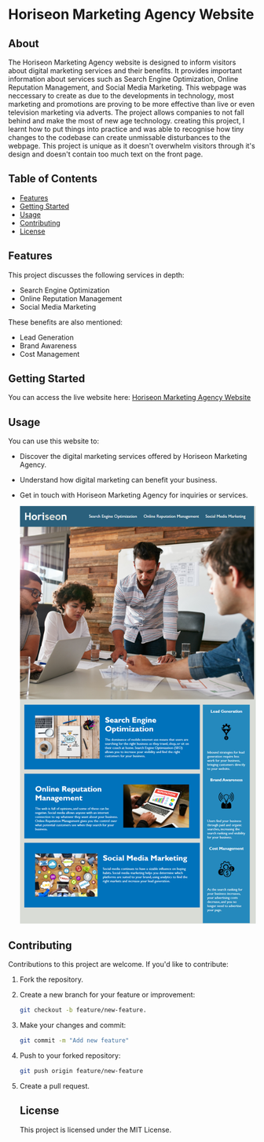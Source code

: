 # Horiseon Marketing Agency Website

## About

The Horiseon Marketing Agency website is designed to inform visitors about digital marketing services and their benefits. It provides important information about services such as Search Engine Optimization, Online Reputation Management, and Social Media Marketing. This webpage was neccessary to create as due to the developments in technology, most marketing and promotions are proving to be more effective than live or even television marketing via adverts. The project allows companies to not fall behind and make the most of new age technology. creating this project, I learnt how to put things into practice and was able to recognise how tiny changes to the codebase can create unmissable disturbances to the webpage. This project is unique as it doesn't overwhelm visitors through it's design and doesn't contain too much text on the front page.

## Table of Contents

- [Features](#features)
- [Getting Started](#getting-started)
- [Usage](#usage)
- [Contributing](#contributing)
- [License](#license)

## Features

This project discusses the following services in depth:

- Search Engine Optimization
- Online Reputation Management
- Social Media Marketing

These benefits are also mentioned:

- Lead Generation
-  Brand Awareness
-  Cost Management

## Getting Started

 You can access the live website here: [Horiseon Marketing Agency Website](https://hamdanurfore.github.io/first-challenge/)

 ## Usage

 You can use this website to:

- Discover the digital marketing services offered by Horiseon Marketing Agency.
- Understand how digital marketing can benefit your business.
- Get in touch with Horiseon Marketing Agency for inquiries or services.
  
  ![Horiseon website screenshot](horiseon-webpage.png)

## Contributing

Contributions to this project are welcome. If you'd like to contribute:

1. Fork the repository.

2. Create a new branch for your feature or improvement:
   ```bash
   git checkout -b feature/new-feature.
   
3. Make your changes and commit:
   ```bash
   git commit -m "Add new feature"

4. Push to your forked repository:
   ```bash
   git push origin feature/new-feature

5. Create a pull request.

   ## License

   This project is licensed under the MIT License.
